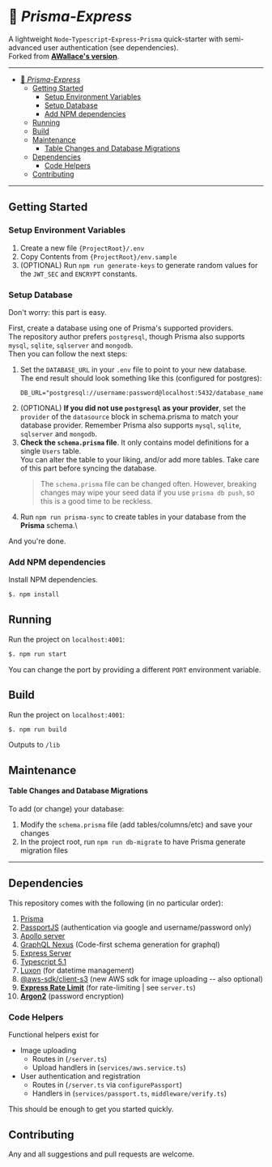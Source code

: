# 🚄 *Prisma-Express*

A lightweight `Node`-`Typescript`-`Express`-`Prisma` quick-starter with semi-advanced user authentication (see dependencies).\
Forked from [**AWallace's version**](https://github.com/vawallace/base-node-express).

---

- [🚄 *Prisma-Express*](#-prisma-express)
  - [Getting Started](#getting-started)
    - [Setup Environment Variables](#setup-environment-variables)
    - [Setup Database](#setup-database)
    - [Add NPM dependencies](#add-npm-dependencies)
  - [Running](#running)
  - [Build](#build)
  - [Maintenance](#maintenance)
      - [Table Changes and Database Migrations](#table-changes-and-database-migrations)
  - [Dependencies](#dependencies)
    - [Code Helpers](#code-helpers)
  - [Contributing](#contributing)

---

## Getting Started

### Setup Environment Variables
1. Create a new file `{ProjectRoot}/.env` 
2. Copy Contents from `{ProjectRoot}/env.sample` 
3. (OPTIONAL) Run `npm run generate-keys` to generate random values for the `JWT_SEC` and `ENCRYPT` constants.

### Setup Database
Don't worry: this part is easy.

First, create a database using one of Prisma's supported providers.\
The repository author prefers `postgresql`, though Prisma also supports `mysql`, `sqlite`, `sqlserver` and `mongodb`.\
Then you can follow the next steps:
1. Set the `DATABASE_URL` in your `.env` file to point to your new database.\
   The end result should look something like this (configured for postgres):
   ```
   DB_URL="postgresql://username:password@localhost:5432/database_name"
   ```
2. (OPTIONAL) **If you did not use `postgresql` as your provider**, set the `provider` of the `datasource` block in schema.prisma to match your database provider. Remember Prisma also supports `mysql`, `sqlite`, `sqlserver` and `mongodb`.
3. **Check the `schema.prisma` file**. It only contains model definitions for a single `Users` table.\
   You can alter the table to your liking, and/or add more tables. Take care of this part before syncing the database.
   > The `schema.prisma` file can be changed often. However, breaking changes may wipe your seed data if you use `prisma db push`, so this is a good
   > time to be reckless.
4. Run `npm run prisma-sync` to create tables in your database from the **Prisma** schema.\
   
And you're done. 

### Add NPM dependencies
Install NPM dependencies.
```bash
$. npm install 
```

## Running
Run the project on `localhost:4001`:
```bash
$. npm run start
```
You can change the port by providing a different `PORT` environment variable.



## Build
Run the project on `localhost:4001`:
```bash
$. npm run build
```
Outputs to `/lib`


## Maintenance

#### Table Changes and Database Migrations 
To add (or change) your database: 
1. Modify the `schema.prisma` file (add tables/columns/etc) and save your changes
2. In the project root, run `npm run db-migrate` to have Prisma generate migration files


---

## Dependencies
This repository comes with the following (in no particular order):

1. [Prisma](https://pris.ly/d/getting-started) 
2. [PassportJS](http://www.passportjs.org/docs/) (authentication via google and username/password only)
3. [Apollo server](https://www.apollographql.com/docs/apollo-server) 
4. [GraphQL Nexus](https://nexusjs.org/) (Code-first schema generation for graphql)
5. [Express Server](https://expressjs.com/)
6. [Typescript 5.1](https://www.typescriptlang.org/docs/handbook/release-notes/typescript-5-1.html)
7. [Luxon](https://moment.github.io/luxon/#/?id=luxon) (for datetime management)
8. [@aws-sdk/client-s3](https://www.npmjs.com/package/@aws-sdk/client-s3) (new AWS sdk for image uploading -- also optional)
9. [**Express Rate Limit**](https://www.npmjs.com/package/express-rate-limit) (for rate-limiting | see `server.ts`)
10. [**Argon2**](https://www.npmjs.com/package/argon2) (password encryption)

### Code Helpers
Functional helpers exist for 
- Image uploading 
  - Routes in (`/server.ts`)
  - Upload handlers in (`services/aws.service.ts`)
- User authentication and registration
  - Routes in (`/server.ts` via `configurePassport`)
  - Handlers in (`services/passport.ts`, `middleware/verify.ts`)

This should be enough to get you started quickly. 


## Contributing
Any and all suggestions and pull requests are welcome. 
